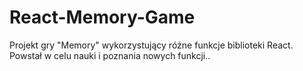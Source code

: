 # React-Memory-Game
Projekt gry "Memory" wykorzystujący różne funkcje biblioteki React. Powstał w celu nauki i poznania nowych funkcji..
